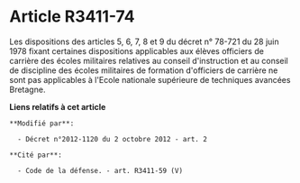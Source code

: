 # Article R3411-74

Les dispositions des articles 5, 6, 7, 8 et 9 du décret n° 78-721 du 28 juin 1978 fixant certaines dispositions applicables
aux élèves officiers de carrière des écoles militaires relatives au conseil d'instruction et au conseil de discipline des
écoles militaires de formation d'officiers de carrière ne sont pas applicables à l'Ecole nationale supérieure de techniques
avancées Bretagne.

**Liens relatifs à cet article**

	**Modifié par**:

	  - Décret n°2012-1120 du 2 octobre 2012 - art. 2

	**Cité par**:

	  - Code de la défense. - art. R3411-59 (V)
